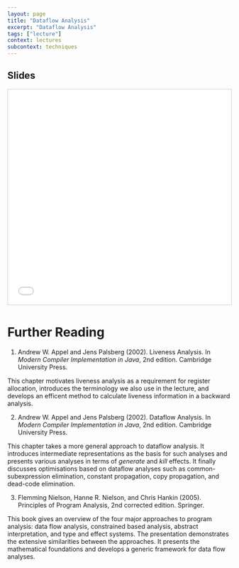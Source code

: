 ```yaml
---
layout: page
title: "Dataflow Analysis"
excerpt: "Dataflow Analysis"
tags: ["lecture"]
context: lectures
subcontext: techniques
---
```


## Slides

<iframe src="//www.slideshare.net/slideshow/embed_code/key/3SDhBWYNCnsLjp" width="595" height="485" frameborder="0" marginwidth="0" marginheight="0" scrolling="no" style="border:1px solid #CCC; border-width:1px; margin-bottom:5px; max-width: 100%;" allowfullscreen> </iframe>

# Further Reading

1.  Andrew W. Appel and Jens Palsberg (2002). Liveness Analysis. In *Modern Compiler Implementation in Java*, 2nd edition. Cambridge University Press.
    
  This chapter motivates liveness analysis as a requirement for register allocation, introduces the terminology we also use in the lecture, and develops an efficent method to calculate liveness information in a backward analysis.

2.  Andrew W. Appel and Jens Palsberg (2002). Dataflow Analysis. In *Modern Compiler Implementation in Java*, 2nd edition. Cambridge University Press.
    
  This chapter takes a more general approach to dataflow analysis. It introduces intermediate representations as the basis for such analyses and presents various analyses in terms of *generate* and *kill* effects. It finally discusses optimisations based on dataflow analyses such as common-subexpression elimination, constant propagation, copy propagation, and dead-code elimination.
  
3.  Flemming Nielson, Hanne R. Nielson, and Chris Hankin (2005). Principles of Program Analysis, 2nd corrected edition. Springer.
    
  This book gives an overview of the four major approaches to program analysis: data flow analysis, constrained based analysis, abstract interpretation, and type and effect systems. The presentation demonstrates the extensive similarities between the approaches. It presents the mathematical foundations and develops a generic framework for data flow analyses.
